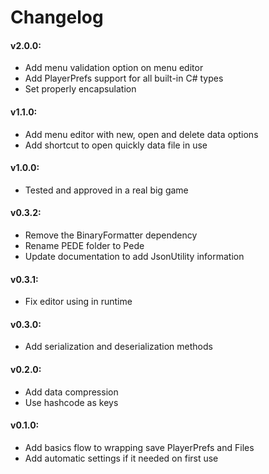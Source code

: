 # Changelog

#### v2.0.0:
- Add menu validation option on menu editor
- Add PlayerPrefs support for all built-in C# types
- Set properly encapsulation

#### v1.1.0:
- Add menu editor with new, open and delete data options
- Add shortcut to open quickly data file in use

#### v1.0.0:
- Tested and approved in a real big game 

#### v0.3.2:
- Remove the BinaryFormatter dependency
- Rename PEDE folder to Pede
- Update documentation to add JsonUtility information

#### v0.3.1:
- Fix editor using in runtime

#### v0.3.0:
- Add serialization and deserialization methods

#### v0.2.0:
- Add data compression
- Use hashcode as keys

#### v0.1.0:
- Add basics flow to wrapping save PlayerPrefs and Files
- Add automatic settings if it needed on first use